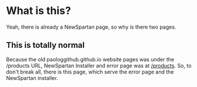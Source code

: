 # What is this?
Yeah, there is already a NewSpartan page, so why is there two pages.

## This is totally normal
Because the old paologgithub.github.io website pages was under the /products URL, 
NewSpartan Installer and error page was at [/products](https://paologgithub.github.io/products/NewSpartan). So, to don't break all, there is this page, which serve the error page and the NewSpartan installer.